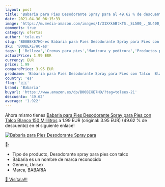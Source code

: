 ```yaml
---
layout: post
title: 'Babaria para Pies Desodorante Spray para al 49.62 % de descuento'
date: 2021-04-30 06:15:33
image: 'https://m.media-amazon.com/images/I/31XXk6BtkTS._SL500_._SL400_.jpg'
comments: true
category: ofertas
author: 'tole.es'
slug: 'B00BEXE7HO-es Babaria para Pies Desodorante Spray para Pies con Talco...'
sku: 'B00BEXE7HO-es'
tags: [ 'Belleza','Cremas para pies','Manicura y pedicura','Productos para el cuidado de las manos y de los pies','babaria','desodorante', ]
actualPrice: 1.99 EUR
currency: EUR
price: 1.99
comparePrice: 3.95 EUR
prodname: 'Babaria para Pies Desodorante Spray para Pies con Talco  Blanco  150 Mililitros'
country: 'es'
flag: '🇪🇸'
brand: 'Babaria'
buyurl: 'https://www.amazon.es/dp/B00BEXE7HO/?tag=tolees-21'
descuento: '49.62'
average: '1.922'
---
```


Ahora mismo tienes [Babaria para Pies Desodorante Spray para Pies con Talco  Blanco  150 Mililitros](https://www.amazon.es/dp/B00BEXE7HO/?tag=tolees-21) a 1.99 EUR (original: 3.95 EUR) (49.62 %  de descuento) en el siguiente enlace!

[![Babaria para Pies Desodorante Spray para](https://m.media-amazon.com/images/I/31XXk6BtkTS._SL500_._SL400_.jpg)](https://www.amazon.es/dp/B00BEXE7HO/?tag=tolees-21)

🔎:

- Tipo de producto, Desodorante spray para pies con talco
- Babaria es un nombre de marca reconocido
- Género, Unisex
- Marca, BABARIA

[🛒 Visítala!!!](https://www.amazon.es/dp/B00BEXE7HO/?tag=tolees-21)
